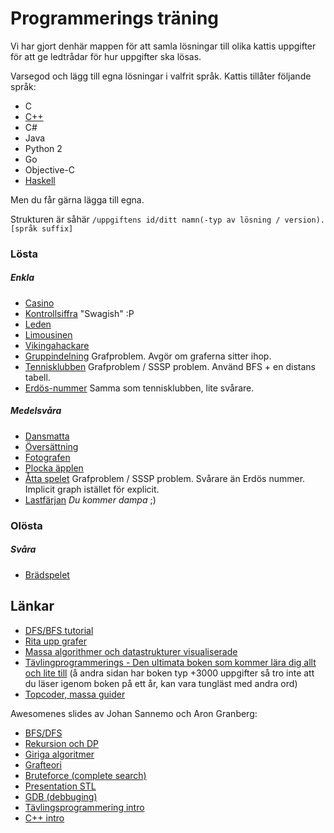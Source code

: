 Programmerings träning
======================

Vi har gjort denhär mappen för att samla lösningar till olika kattis uppgifter 
för att ge ledtrådar för hur uppgifter ska lösas.

Varsegod och lägg till egna lösningar i valfrit språk.
Kattis tillåter följande språk:
* C
* <a href="http://www.cplusplus.com/">C++</a>
* C# 
* Java 
* Python 2 
* Go 
* Objective-C
* [Haskell](http://learnyouahaskell.com/chapters)

Men du får gärna lägga till egna.

Strukturen är såhär `/uppgiftens id/ditt namn(-typ av lösning / version).[språk suffix]`

### Lösta


##### Enkla

 - [Casino](https://po.scrool.se/problems/casino)
 - [Kontrollsiffra](https://po.scrool.se/problems/kontrollsiffra) "Swagish" :P
 - [Leden](https://po.scrool.se/problems/leden)
 - [Limousinen](https://po.scrool.se/problems/limousinen)
 - [Vikingahackare](https://po.scrool.se/problems/vikingahackare)
 - [Gruppindelning](https://po.kattis.com/problems/gruppindelning) Grafproblem. Avgör om graferna sitter ihop.
 - [Tennisklubben](https://po.kattis.com/problems/tennis) Grafproblem / SSSP problem. Använd BFS + en distans tabell.
 - [Erdös-nummer](https://po.kattis.com/problems/erdos) Samma som tennisklubben, lite svårare.

##### Medelsvåra

 - [Dansmatta](https://po.scrool.se/problems/dansmatta)
 - [Översättning](https://po.scrool.se/problems/oversattning)
 - [Fotografen](https://po.scrool.se/problems/fotografen)
 - [Plocka äpplen](https://po.kattis.com/problems/apples)
 - [Åtta spelet](https://po.kattis.com/problems/attaspelet) Grafproblem / SSSP problem. Svårare än Erdös nummer. Implicit graph istället för explicit.
 - [Lastfärjan](https://po.scrool.se/problems/lastafarjan) *Du kommer dampa* ;)

### Olösta

##### Svåra
 - [Brädspelet](https://po.scrool.se/problem?aid=179)
 

## Länkar
 
 - [DFS/BFS tutorial](https://www.youtube.com/watch?v=zLZhSSXAwxI)
 - [Rita upp grafer](http://illuminations.nctm.org/Activity.aspx?id=3550)
 - [Massa algorithmer och datastrukturer visualiserade](http://www.comp.nus.edu.sg/~stevenha/visualization/)
 - [Tävlingprogrammerings - Den ultimata boken som kommer lära dig allt och lite till](https://sites.google.com/site/stevenhalim/) (å andra sidan har boken typ +3000 uppgifter så tro inte att du läser igenom boken på ett år, kan vara tungläst med andra ord) 
 - [Topcoder, massa guider](http://www.topcoder.com/tc?d1=tutorials&d2=alg_index&module=Static)


Awesomenes slides av Johan Sannemo och Aron Granberg:

 - [BFS/DFS](https://docs.google.com/presentation/d/1-ypeGvMyR1Btxp2O2H0HOn8A-5ziTKQ5W132xTJLe4k/edit?usp=drive_web)
 - [Rekursion och DP](https://docs.google.com/presentation/d/1860ob2XMpu0p0j1Z_DMZK2vgSt8bGYPIqKk0RQTRhcY/edit?usp=drive_web)
 - [Giriga algoritmer](https://docs.google.com/presentation/d/18InEII_CO-h2kb31BCmVk5fmcWlc4oUJ6dgiJOyJW1o/edit?usp=drive_web)
 - [Grafteori](https://docs.google.com/presentation/d/15dIXogh207im8cgTZTnXZ3hXB8y0YE5OxAKVYcUZexI/edit?usp=drive_web)
 - [Bruteforce (complete search)](https://docs.google.com/presentation/d/1ScPMm7pzwEBeQ6feH77aJON0iyCuow6CurRGvB93KY4/edit?usp=drive_web)
 - [Presentation STL](https://docs.google.com/presentation/d/1MKEftiX8XLq1hh1UipoFstanph46hRmE_5VSv0yiMmA/edit)
 - [GDB (debbuging)](https://docs.google.com/presentation/d/1SspYfp3maQP4ZO6fD3sXdU73zn42RHXTpktmGfkT-hI/edit#slide=id.p)
 - [Tävlingsprogrammering intro](https://docs.google.com/presentation/d/1OeUTd3obslhn1t9DG5lZCTfUY5lVHFgnrgSvMly0kz8/edit?usp=drive_web)
 - [C++ intro](https://docs.google.com/presentation/d/1D0574K7FWW9YsPTCSYCSFFkY_qbSY-SEWbk5kK_IVdw/edit?usp=drive_web)



